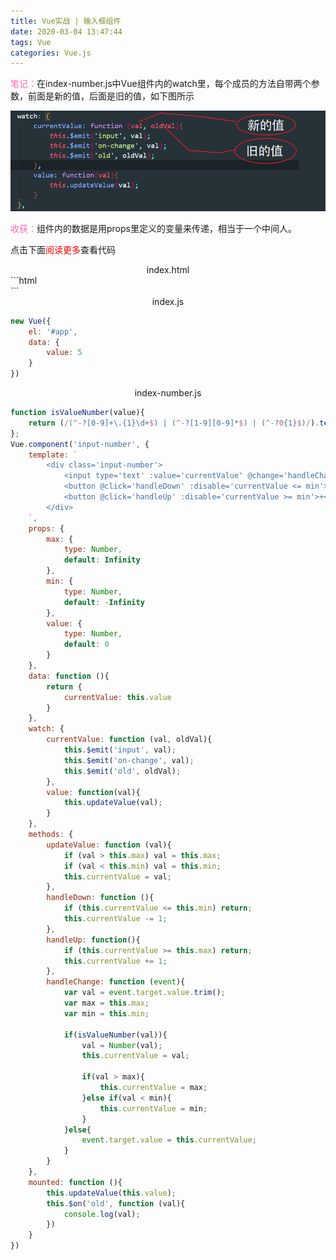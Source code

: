```yaml
---
title: Vue实战 | 输入框组件
date: 2020-03-04 13:47:44
tags: Vue	
categories:	Vue.js
---
```

<p align="left"><span style="color: hotpink">笔记：</span>在index-number.js中Vue组件内的watch里，每个成员的方法自带两个参数，前面是新的值，后面是旧的值，如下图所示</p>
<div align="center">
	<img src="/images/vue-note/watch_note1.png" alt="示例">
</div>
<p align="left"><span style="color: hotpink">收获：</span>组件内的数据是用props里定义的变量来传递，相当于一个中间人。</p>
<p>点击下面<span style="color: red">阅读更多</span>查看代码</p>
<!--more-->
<center>index.html</center>
```html
<!DOCTYPE html>
<html lang="en">
<head>
    <meta charset="UTF-8">
    <meta name="viewport" content="width=device-width, initial-scale=1.0">
    <title>Document</title>
</head>
<body>
    <div id="app">
        <input-number v-model='value' :max='10' :min='0'></input-number>
    </div>
    <script src="../../../lib/vue.js"></script>
    <script src="index-number.js"></script>
    <script src="index.js"></script>
</body>
</html>
```
<center>index.js</center>

```javascript
new Vue({
    el: '#app',
    data: {
        value: 5
    }
})
```
<center>index-number.js</center>

```javascript
function isValueNumber(value){
    return (/(^-?[0-9]+\.{1}\d+$) | (^-?[1-9][0-9]*$) | (^-?0{1}$)/).test(value + '');
};
Vue.component('input-number', {
    template: `
        <div class='input-number'>
            <input type='text' :value='currentValue' @change='handleChange'/>
            <button @click='handleDown' :disable='currentValue <= min'>-</button>
            <button @click='handleUp' :disable='currentValue >= min'>+</button>
        </div>
    `,
    props: {
        max: {
            type: Number,
            default: Infinity
        },
        min: {
            type: Number,
            default: -Infinity
        },
        value: {
            type: Number,
            default: 0
        }
    },
    data: function (){
        return {
            currentValue: this.value
        }
    },
    watch: {
        currentValue: function (val, oldVal){
            this.$emit('input', val);
            this.$emit('on-change', val);
            this.$emit('old', oldVal);
        },
        value: function(val){
            this.updateValue(val);
        }
    },
    methods: {
        updateValue: function (val){
            if (val > this.max) val = this.max;
            if (val < this.min) val = this.min;
            this.currentValue = val; 
        },
        handleDown: function (){
            if (this.currentValue <= this.min) return;
            this.currentValue -= 1;
        },
        handleUp: function(){
            if (this.currentValue >= this.max) return;
            this.currentValue += 1;
        },
        handleChange: function (event){
            var val = event.target.value.trim();
            var max = this.max;
            var min = this.min;

            if(isValueNumber(val)){
                val = Number(val);
                this.currentValue = val;

                if(val > max){
                    this.currentValue = max;
                }else if(val < min){
                    this.currentValue = min;
                }
            }else{
                event.target.value = this.currentValue;
            }
        }
    },
    mounted: function (){
        this.updateValue(this.value);
        this.$on('old', function (val){
            console.log(val);
        })
    }
})
```